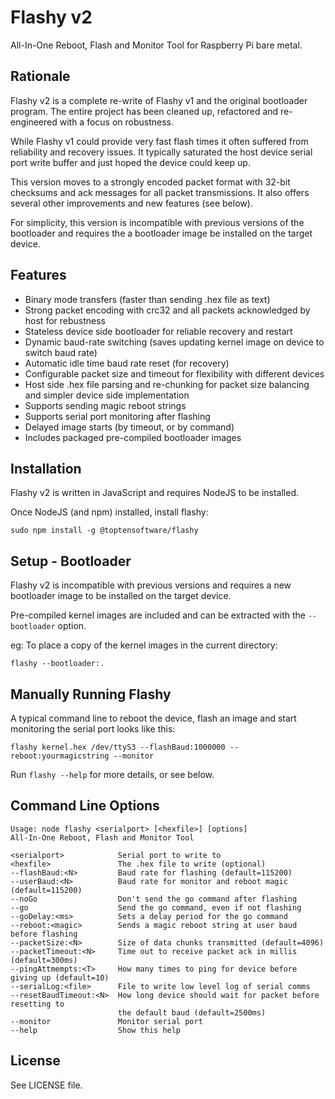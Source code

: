 # Flashy v2

All-In-One Reboot, Flash and Monitor Tool for Raspberry Pi bare metal.



## Rationale

Flashy v2 is a complete re-write of Flashy v1 and the original bootloader program.  The 
entire project has been cleaned up, refactored and re-engineered with a focus on robustness.

While Flashy v1 could provide very fast flash times it often suffered from reliability and
recovery issues.  It typically saturated the host device serial port write buffer and just
hoped the device could keep up.

This version moves to a strongly encoded packet format with 32-bit checksums and ack messages 
for all packet transmissions.  It also offers several other improvements and new features
(see below).

For simplicity, this version is incompatible with previous versions of the bootloader and 
requires the a bootloader image be installed on the target device. 



## Features

* Binary mode transfers (faster than sending .hex file as text)
* Strong packet encoding with crc32 and all packets acknowledged by host for rebustness
* Stateless device side bootloader for reliable recovery and restart
* Dynamic baud-rate switching (saves updating kernel image on device to switch baud rate)
* Automatic idle time baud rate reset (for recovery)    
* Configurable packet size and timeout for flexibility with different devices
* Host side .hex file parsing and re-chunking for packet size balancing and simpler
  device side implementation
* Supports sending magic reboot strings
* Supports serial port monitoring after flashing
* Delayed image starts (by timeout, or by command)
* Includes packaged pre-compiled bootloader images



## Installation

Flashy v2 is written in JavaScript and requires NodeJS to be installed.

Once NodeJS (and npm) installed, install flashy:

```
sudo npm install -g @toptensoftware/flashy
```


## Setup - Bootloader

Flashy v2 is incompatible with previous versions and requires a new bootloader image
to be installed on the target device.

Pre-compiled kernel images are included and can be extracted with the
`--bootloader` option.  

eg: To place a copy of the kernel images in the current directory:

```
flashy --bootloader:.
```


## Manually Running Flashy

A typical command line to reboot the device, flash an image and start monitoring the serial port looks like this:

```
flashy kernel.hex /dev/ttyS3 --flashBaud:1000000 --reboot:yourmagicstring --monitor
```

Run `flashy --help` for more details, or see below.



## Command Line Options

```
Usage: node flashy <serialport> [<hexfile>] [options]
All-In-One Reboot, Flash and Monitor Tool

<serialport>            Serial port to write to
<hexfile>               The .hex file to write (optional)
--flashBaud:<N>         Baud rate for flashing (default=115200)
--userBaud:<N>          Baud rate for monitor and reboot magic (default=115200)
--noGo                  Don't send the go command after flashing
--go                    Send the go command, even if not flashing
--goDelay:<ms>          Sets a delay period for the go command
--reboot:<magic>        Sends a magic reboot string at user baud before flashing
--packetSize:<N>        Size of data chunks transmitted (default=4096)
--packetTimeout:<N>     Time out to receive packet ack in millis (default=300ms)
--pingAttmempts:<T>     How many times to ping for device before giving up (default=10)
--serialLog:<file>      File to write low level log of serial comms
--resetBaudTimeout:<N>  How long device should wait for packet before resetting to 
                        the default baud (default=2500ms)
--monitor               Monitor serial port
--help                  Show this help
```

## License

See LICENSE file.
